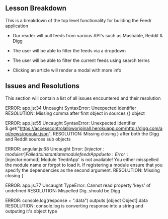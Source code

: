 ## Lesson Breakdown 

This is a breakdown of the top level functionality for building the Feedr application

* Our reader will pull feeds from various API's such as Mashable, Reddit & Digg

* The user will be able to filter the feeds via a dropdown

* The user will be able to filter the current feeds using search terms

* Clicking an article will render a modal with more info

## Issues and Resolutions

This section will contain a list of all issues encountered and their resolution

ERROR: app.js:34 Uncaught SyntaxError: Unexpected identifier
RESOLUTION: Missing comma after first object in sources {} object

ERROR:  app.js:55 Uncaught SyntaxError: Unexpected identifier
$.get("https://accesscontrolalloworiginall.herokuapp.com/http://digg.com/api/news/popular.json", 
RESOLUTION: Missing closing } after both the Digg and Reddit sources sub objects

ERROR: angular.js:68 Uncaught Error: [$injector:modulerr] Failed to instantiate module feedrApp due to: Error: [$injector:nomod] Module 'feedrApp' is not available! You either misspelled the module name or forgot to load it. If registering a module ensure that you specify the dependencies as the second argument.
RESOLUTION: Missing closing { 

ERROR: app.js:77 Uncaught TypeError: Cannot read property 'keys' of undefined
RESOLUTION: Mispelled Dig..should be Digg

ERROR: console.log(response + ".data") outputs [object Object].data  
RESOLUTION: console.log is converting response into a string and outputing it's object type

